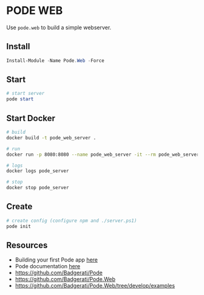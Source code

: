 # PODE WEB

Use `pode.web` to build a simple webserver.  

## Install

```ps1
Install-Module -Name Pode.Web -Force
```

## Start

```ps1
# start server
pode start
```

## Start Docker

```sh
# build 
docker build -t pode_web_server .

# run
docker run -p 8080:8080 --name pode_web_server -it --rm pode_web_server

# logs
docker logs pode_server

# stop
docker stop pode_server
```

## Create

```ps1
# create config (configure npm and ./server.ps1)
pode init
```

## Resources

* Building your first Pode app [here](https://badgerati.github.io/Pode/Getting-Started/FirstApp/#rest-server)  
* Pode documentation [here](https://badgerati.github.io/Pode/)
* https://github.com/Badgerati/Pode
* https://github.com/Badgerati/Pode.Web
* https://github.com/Badgerati/Pode.Web/tree/develop/examples